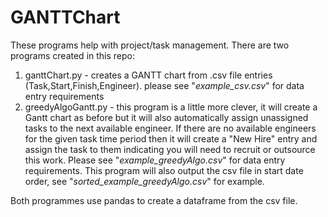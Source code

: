 # GANTTChart

These programs help with project/task management. There are two programs created in this repo:
1. ganttChart.py - creates a GANTT chart from .csv file entries (Task,Start,Finish,Engineer). please see "_example_csv.csv_" for data entry requirements
2. greedyAlgoGantt.py - this program is a little more clever, it will create a Gantt chart as before but it will also automatically assign unassigned tasks to the next available engineer. If there are no available engineers for the given task time period then it will create a "New Hire" entry and assign the task to them indicating you will need to recruit or outsource this work. Please see "_example_greedyAlgo.csv_" for data entry requirements. This program will also output the csv file in start date order, see "_sorted_example_greedyAlgo.csv_" for example.

Both programmes use pandas to create a dataframe from the csv file.
